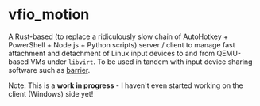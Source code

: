# vfio_motion
A Rust-based (to replace a ridiculously slow chain of AutoHotkey + PowerShell + Node.js + Python scripts) server / client to manage fast attachment and detachment of Linux input devices to and from QEMU-based VMs under `libvirt`. To be used in tandem with input device sharing software such as [barrier](https://github.com/debauchee/barrier).

Note: This is a __work in progress__ - I haven't even started working on the client (Windows) side yet!
